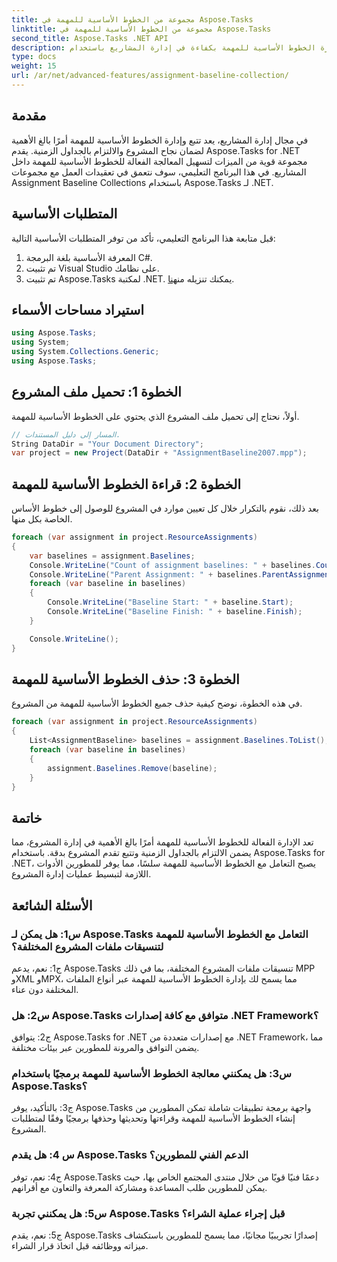 ```yaml
---
title: مجموعة من الخطوط الأساسية للمهمة في Aspose.Tasks
linktitle: مجموعة من الخطوط الأساسية للمهمة في Aspose.Tasks
second_title: Aspose.Tasks .NET API
description: تعرف على كيفية إدارة الخطوط الأساسية للمهمة بكفاءة في إدارة المشاريع باستخدام Aspose.Tasks لـ .NET. تعزيز الإنتاجية والدقة.
type: docs
weight: 15
url: /ar/net/advanced-features/assignment-baseline-collection/
---
```

## مقدمة

في مجال إدارة المشاريع، يعد تتبع وإدارة الخطوط الأساسية للمهمة أمرًا بالغ الأهمية لضمان نجاح المشروع والالتزام بالجداول الزمنية. يقدم Aspose.Tasks for .NET مجموعة قوية من الميزات لتسهيل المعالجة الفعالة للخطوط الأساسية للمهمة داخل المشاريع. في هذا البرنامج التعليمي، سوف نتعمق في تعقيدات العمل مع مجموعات Assignment Baseline Collections باستخدام Aspose.Tasks لـ .NET.

## المتطلبات الأساسية

قبل متابعة هذا البرنامج التعليمي، تأكد من توفر المتطلبات الأساسية التالية:

1. المعرفة الأساسية بلغة البرمجة C#.
2. تم تثبيت Visual Studio على نظامك.
3.  تم تثبيت Aspose.Tasks لمكتبة .NET. يمكنك تنزيله من[هنا](https://releases.aspose.com/tasks/net/).

## استيراد مساحات الأسماء

```csharp
using Aspose.Tasks;
using System;
using System.Collections.Generic;
using Aspose.Tasks;


```

## الخطوة 1: تحميل ملف المشروع

أولاً، نحتاج إلى تحميل ملف المشروع الذي يحتوي على الخطوط الأساسية للمهمة.

```csharp
// المسار إلى دليل المستندات.
String DataDir = "Your Document Directory";
var project = new Project(DataDir + "AssignmentBaseline2007.mpp");
```

## الخطوة 2: قراءة الخطوط الأساسية للمهمة

بعد ذلك، نقوم بالتكرار خلال كل تعيين موارد في المشروع للوصول إلى خطوط الأساس الخاصة بكل منها.

```csharp
foreach (var assignment in project.ResourceAssignments)
{
    var baselines = assignment.Baselines;
    Console.WriteLine("Count of assignment baselines: " + baselines.Count);
    Console.WriteLine("Parent Assignment: " + baselines.ParentAssignment);
    foreach (var baseline in baselines)
    {
        Console.WriteLine("Baseline Start: " + baseline.Start);
        Console.WriteLine("Baseline Finish: " + baseline.Finish);
    }

    Console.WriteLine();
}
```

## الخطوة 3: حذف الخطوط الأساسية للمهمة

في هذه الخطوة، نوضح كيفية حذف جميع الخطوط الأساسية للمهمة من المشروع.

```csharp
foreach (var assignment in project.ResourceAssignments)
{
    List<AssignmentBaseline> baselines = assignment.Baselines.ToList();
    foreach (var baseline in baselines)
    {
        assignment.Baselines.Remove(baseline);
    }
}
```

## خاتمة

تعد الإدارة الفعالة للخطوط الأساسية للمهمة أمرًا بالغ الأهمية في إدارة المشروع، مما يضمن الالتزام بالجداول الزمنية وتتبع تقدم المشروع بدقة. باستخدام Aspose.Tasks for .NET، يصبح التعامل مع الخطوط الأساسية للمهمة سلسًا، مما يوفر للمطورين الأدوات اللازمة لتبسيط عمليات إدارة المشروع.

## الأسئلة الشائعة

### س1: هل يمكن لـ Aspose.Tasks التعامل مع الخطوط الأساسية للمهمة لتنسيقات ملفات المشروع المختلفة؟

ج1: نعم، يدعم Aspose.Tasks تنسيقات ملفات المشروع المختلفة، بما في ذلك MPP وXML وMPX، مما يسمح لك بإدارة الخطوط الأساسية للمهمة عبر أنواع الملفات المختلفة دون عناء.

### س2: هل Aspose.Tasks متوافق مع كافة إصدارات .NET Framework؟

ج2: يتوافق Aspose.Tasks for .NET مع إصدارات متعددة من .NET Framework، مما يضمن التوافق والمرونة للمطورين عبر بيئات مختلفة.

### س3: هل يمكنني معالجة الخطوط الأساسية للمهمة برمجيًا باستخدام Aspose.Tasks؟

ج3: بالتأكيد، يوفر Aspose.Tasks واجهة برمجة تطبيقات شاملة تمكن المطورين من إنشاء الخطوط الأساسية للمهمة وقراءتها وتحديثها وحذفها برمجيًا وفقًا لمتطلبات المشروع.

### س 4: هل يقدم Aspose.Tasks الدعم الفني للمطورين؟

ج4: نعم، توفر Aspose.Tasks دعمًا فنيًا قويًا من خلال منتدى المجتمع الخاص بها، حيث يمكن للمطورين طلب المساعدة ومشاركة المعرفة والتعاون مع أقرانهم.

### س5: هل يمكنني تجربة Aspose.Tasks قبل إجراء عملية الشراء؟

ج5: نعم، يقدم Aspose.Tasks إصدارًا تجريبيًا مجانيًا، مما يسمح للمطورين باستكشاف ميزاته ووظائفه قبل اتخاذ قرار الشراء.